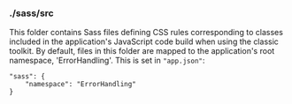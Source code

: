 ### ./sass/src

This folder contains Sass files defining CSS rules corresponding to classes
included in the application's JavaScript code build when using the classic toolkit.
By default, files in this folder are mapped to the application's root namespace, 'ErrorHandling'.
This is set in `"app.json"`:

    "sass": {
        "namespace": "ErrorHandling"
    }